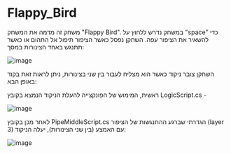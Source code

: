 # Flappy_Bird

משחק זה מדמה את המשחק "Flappy Bird".
במשחק נדרש ללחוץ על "space" כדי להשאיר את הציפור עפה. השחקן נפסל כאשר הציפור תיפול אל התהום או כאשר תתנגש באחד הצינורות במסך:

![image](https://github.com/AdiNahmias/Flappy_Bird/assets/118722490/e28e2202-7fda-4d37-ba0f-16b158c751a3)


השחקן צובר ניקוד כאשר הוא מצליח לעבור בין שני בצינורות, ניתן לראות זאת בקוד באופן הבא:

ראשית, המימוש של הפונקצייה להעלת הניקוד הנמצא בקובץ LogicScript.cs -

![image](https://github.com/AdiNahmias/Flappy_Bird/assets/118722490/d8b4ad5f-cb5b-4b82-9e88-55459f17de41)

 לאחר מכן בקובץ PipeMiddleScript.cs הגדרתי שברגע ההתנגשות של הציפור (layer 3)  עם האמצע (בין שני הצינורות), יעלה הניקוד:


 ![image](https://github.com/AdiNahmias/Flappy_Bird/assets/118722490/06c40b84-a431-4958-93e8-269363513d8a)



 






